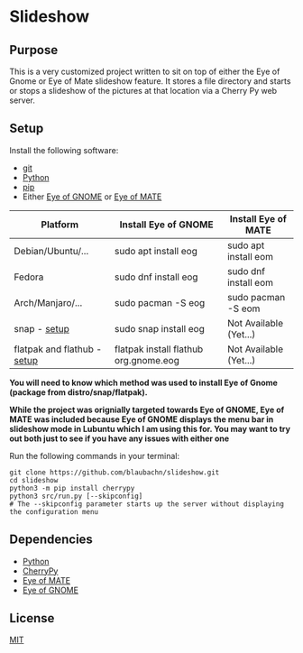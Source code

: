 # Slideshow

## Purpose

This is a very customized project written to sit on top of either the Eye of Gnome or Eye of Mate slideshow feature. It stores a file directory and starts or stops a slideshow of the pictures at that location via a Cherry Py web server.

## Setup

Install the following software:

* [git](https://git-scm.com/downloads)
* [Python](https://www.python.org/downloads/)
* [pip](https://pip.pypa.io/en/stable/installing/)
* Either [Eye of GNOME](https://wiki.gnome.org/Apps/EyeOfGnome/) or [Eye of MATE](https://mate-desktop.org/#eye-of-mate)

| Platform | Install Eye of GNOME | Install Eye of MATE |
| --- | --- | --- |
| Debian/Ubuntu/... | sudo apt install eog | sudo apt install eom |
| Fedora | sudo dnf install eog | sudo dnf install eom |
| Arch/Manjaro/... | sudo pacman -S eog | sudo pacman -S eom  |
| snap - [setup](https://docs.snapcraft.io/t/installing-snapd/6735) | sudo snap install eog | Not Available (Yet...) |
| flatpak and flathub - [setup](https://flatpak.org/setup/) | flatpak install flathub org.gnome.eog | Not Available (Yet...) |

**You will need to know which method was used to install Eye of Gnome (package from distro/snap/flatpak).**

**While the project was orignially targeted towards Eye of GNOME, Eye of MATE was included because Eye of GNOME displays the menu bar in slideshow mode in Lubuntu which I am using this for. You may want to try out both just to see if you have any issues with either one**

Run the following commands in your terminal:

```
git clone https://github.com/blaubachn/slideshow.git
cd slideshow
python3 -m pip install cherrypy
python3 src/run.py [--skipconfig]
# The --skipconfig parameter starts up the server without displaying the configuration menu
```

## Dependencies

* [Python](https://www.python.org/)
* [CherryPy](https://cherrypy.org/)
* [Eye of MATE](https://mate-desktop.org/#eye-of-mate)
* [Eye of GNOME](https://wiki.gnome.org/Apps/EyeOfGnome/)

## License

[MIT](https://github.com/blaubachn/slideshow/blob/master/LICENSE)
